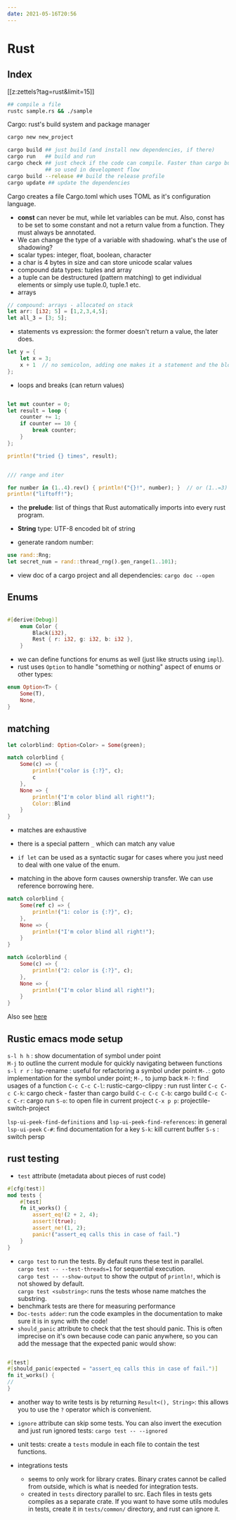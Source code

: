 ```yaml
---
date: 2021-05-16T20:56
---
```


# Rust

## Index
[[z:zettels?tag=rust&limit=15]]


```bash
## compile a file
rustc sample.rs && ./sample

```

Cargo: rust's build system and package manager

```bash
cargo new new_project

cargo build ## just build (and install new dependencies, if there)
cargo run   ## build and run
cargo check ## just check if the code can compile. Faster than cargo build, 
            ## so used in development flow
cargo build --release ## build the release profile
cargo update ## update the dependencies
```
Cargo creates a file Cargo.toml which uses TOML as it's configuration language.

- **const** can never be mut, while let variables can be mut. Also, const has to be set to some constant and not a return value from a function. They must always be annotated.
- We can change the type of a variable with shadowing. what's the use of shadowing?
- scalar types: integer, float, boolean, character
- a char is 4 bytes in size and can store unicode scalar values 
- compound data types: tuples and array
- a tuple can be destructured (pattern matching) to get individual elements or simply use tuple.0, tuple.1 etc. 
- arrays
```rust
// compound: arrays - allocated on stack
let arr: [i32; 5] = [1,2,3,4,5];
let all_3 = [3; 5];
```

- statements vs expression: the former doesn't return a value, the later does.
```rust
let y = {
    let x = 3;
    x + 1  // no semicolon, adding one makes it a statement and the block won't return anything
};
```

- loops and breaks (can return values)
```rust

let mut counter = 0;
let result = loop {
    counter += 1;
    if counter == 10 {
        break counter;
    }
};

println!("tried {} times", result);


/// range and iter

for number in (1..4).rev() { println!("{}!", number); }  // or (1..=3)
println!("liftoff!");
```

- the **prelude**: list of things that Rust automatically imports into every rust program.
- **String** type: UTF-8 encoded bit of string

- generate random number:
```rust
use rand::Rng;
let secret_num = rand::thread_rng().gen_range(1..101);
```

- view doc of a cargo project and all dependencies: `cargo doc --open`

## Enums
```rust

#[derive(Debug)]
    enum Color {
        Black(i32),
        Rest { r: i32, g: i32, b: i32 },
    }
```

- we can define functions for enums as well (just like structs using `impl`).
- rust uses `Option` to handle "something or nothing" aspect of enums or other types:
```rust
enum Option<T> {
    Some(T),
    None,
}
```

## matching
```rust
let colorblind: Option<Color> = Some(green);

match colorblind {
    Some(c) => {
        println!("color is {:?}", c);
        c
    },
    None => {
        println!("I'm color blind all right!");
        Color::Blind
    }
}
```

- matches are exhaustive
- there is a special pattern `_` which can match any value
- `if let` can be used as a syntactic sugar for cases where you just need to deal with one value of the enum.

- matching in the above form causes ownership transfer. We can use reference borrowing here.
```rust
match colorblind {
    Some(ref c) => {
        println!("1: color is {:?}", c);
    },
    None => {
        println!("I'm color blind all right!");
    }
}

match &colorblind {
    Some(c) => {
        println!("2: color is {:?}", c);
    },
    None => {
        println!("I'm color blind all right!");
    }
}
```

Also see [here](https://samliu.github.io/2017/02/19/rust-borrowing-in-match.html)




## Rustic emacs mode setup

`s-l h h` : show documentation of symbol under point  
`M-j` to outline the current module for quickly navigating between functions  
`s-l r r` : lsp-rename : useful for refactoring a symbol under point
`M-.`: goto implementation for the symbol under point; `M-,` to jump back
`M-?`: find usages of a function
`C-c C-c C-l`: rustic-cargo-clippy : run rust linter
`C-c C-c C-k`: cargo check - faster than cargo build
`C-c C-c C-b`: cargo build
`C-c C-c C-r`: cargo run
`S-o`: to open file in current project
`C-x p p`: projectile-switch-project

`lsp-ui-peek-find-definitions` and `lsp-ui-peek-find-references`: in general `lsp-ui-peek`
`C-#`: find documentation for a key
`S-k`: kill current buffer
`S-s` : switch persp


## rust testing
- `test` attribute (metadata about pieces of rust code)
```rust
#[cfg(test)]
mod tests {
    #[test]
    fn it_works() {
        assert_eq!(2 + 2, 4);
        assert!(true);
        assert_ne!(1, 2);
        panic!("assert_eq calls this in case of fail.")
    }
}
```
- `cargo test` to run the tests. By default runs these test in parallel.   
`cargo test -- --test-threads=1` for sequential execution.  
`cargo test -- --show-output` to show the output of `println!`, which is not showed by default.  
`cargo test <substring>`: runs the tests whose name matches the substring.
- benchmark tests are there for measuring performance
- `Doc-tests adder`: run the code examples in the documentation to make sure it is in sync with the code!
- `should_panic` attribute to check that the test should panic. This is often imprecise on it's own because code can panic anywhere, so you can add the message that the expected panic would show:

```rust

#[test]
#[should_panic(expected = "assert_eq calls this in case of fail.")]
fn it_works() {
//
}
```

- another way to write tests is by returning `Result<(), String>`: this allows you to use the `?` operator which is convenient.

- `ignore` attribute can skip some tests. You can also invert the execution and just run ignored tests:
`cargo test -- --ignored`

- unit tests: create a `tests` module in each file to contain the test functions.

- integrations tests
  - seems to only work for library crates. Binary crates cannot be called from outside, which is what is needed for integration tests.
  - created in `tests` directory parallel to src. Each files in tests gets compiles as a separate crate. If you want to have some utils modules in tests, create it in `tests/common/` directory, and rust can ignore it.
